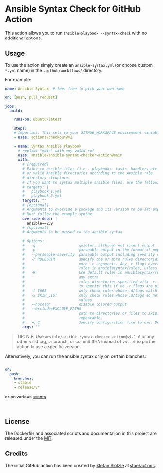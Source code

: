 # Ansible Syntax Check for GitHub Action
This action allows you to run `ansible-playbook --syntax-check` with no additional options.


## Usage
To use the action simply create an `ansible-syntax.yml` (or choose custom `*.yml` name) in the `.github/workflows/` directory.

For example:

```yaml
name: Ansible Syntax  # feel free to pick your own name

on: [push, pull_request]

jobs:
  build:

    runs-on: ubuntu-latest

    steps:
    # Important: This sets up your GITHUB_WORKSPACE environment variable
    - uses: actions/checkout@v2

    - name: Syntax Ansible Playbook
      # replace "main" with any valid ref
      uses: ansible/ansible-syntax-checker-action@main
      with:
        # [required]
        # Paths to ansible files (i.e., playbooks, tasks, handlers etc..)
        # or valid Ansible directories according to the Ansible role
        # directory structure.
        # If you want to syntax multiple ansible files, use the following syntax
        # targets: |
        #   playbook_1.yml
        #   playbook_2.yml
        targets: ""
        # [optional]
        # Arguments to override a package and its version to be set explicitly.
        # Must follow the example syntax.
        override-deps: |
          ansible==2.9
        # [optional]
        # Arguments to be passed to the ansible-syntax

        # Options:
        #   -q                    quieter, although not silent output
        #   -p                    parseable output in the format of pep8
        #   --parseable-severity  parseable output including severity of rule
        #   -r RULESDIR           specify one or more rules directories using one or
        #                         more -r arguments. Any -r flags override the default
        #                         rules in ansiblesyntax/rules, unless -R is also used.
        #   -R                    Use default rules in ansiblesyntax/rules in addition to
        #                         any extra
        #                         rules directories specified with -r. There is no need
        #                         to specify this if no -r flags are used
        #   -t TAGS               only check rules whose id/tags match these values
        #   -x SKIP_LIST          only check rules whose id/tags do not match these
        #                         values
        #   --nocolor             disable colored output
        #   --exclude=EXCLUDE_PATHS
        #                         path to directories or files to skip. This option is
        #                         repeatable.
        #   -c C                  Specify configuration file to use. Defaults to ".ansible-syntax"
        args: ""

```

> TIP: N.B. Use `ansible/ansible-syntax-checker-action@v4.1.0` or any other valid tag, or branch, or commit SHA instead of `v4.1.0` to pin the action to use a specific version.

Alternatively, you can run the ansible syntax only on certain branches:

```yaml

on:
  push:
    branches:
    - stable
    - release/v*
```

or on various [events](https://help.github.com/en/articles/events-that-trigger-workflows)

<br>

## License
The Dockerfile and associated scripts and documentation in this project are released under the [MIT](license).


## Credits
The initial GitHub action has been created by [Stefan Stölzle](https://github.com/stoe) at
[stoe/actions](https://github.com/stoe/actions).
